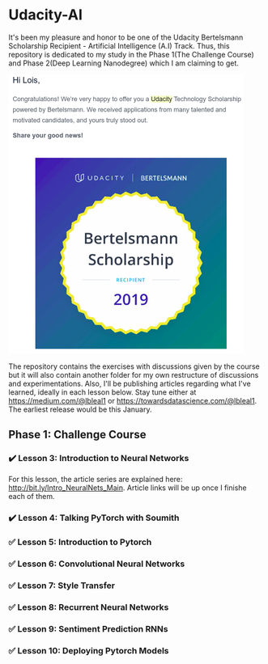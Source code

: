 # Udacity-AI

It's been my pleasure and honor to be one of the Udacity Bertelsmann Scholarship Recipient - Artificial Intelligence (A.I) Track. Thus, this repository is dedicated to my study in the Phase 1(The Challenge Course) and Phase 2(Deep Learning Nanodegree) which I am claiming to get. 

![Scholarship Badge](/assets/scholarship-badge.png)

The repository contains the exercises with discussions given by the course but it will also contain another folder for my own restructure of discussions and experimentations. Also, I'll be publishing articles regarding what I've learned, ideally in each lesson below. Stay tune either at https://medium.com/@lbleal1 or https://towardsdatascience.com/@lbleal1. The earliest release would be this January. 

## Phase 1: Challenge Course
### :heavy_check_mark: Lesson 3: Introduction to Neural Networks
For this lesson, the article series are explained here: http://bit.ly/Intro_NeuralNets_Main. Article links will be up once I finishe each of them.
### :heavy_check_mark: Lesson 4: Talking PyTorch with Soumith 
### :white_check_mark: Lesson 5: Introduction to Pytorch
### :white_check_mark: Lesson 6: Convolutional Neural Networks
### :white_check_mark: Lesson 7: Style Transfer
### :white_check_mark: Lesson 8: Recurrent Neural Networks
### :white_check_mark: Lesson 9: Sentiment Prediction RNNs
### :white_check_mark: Lesson 10: Deploying Pytorch Models
